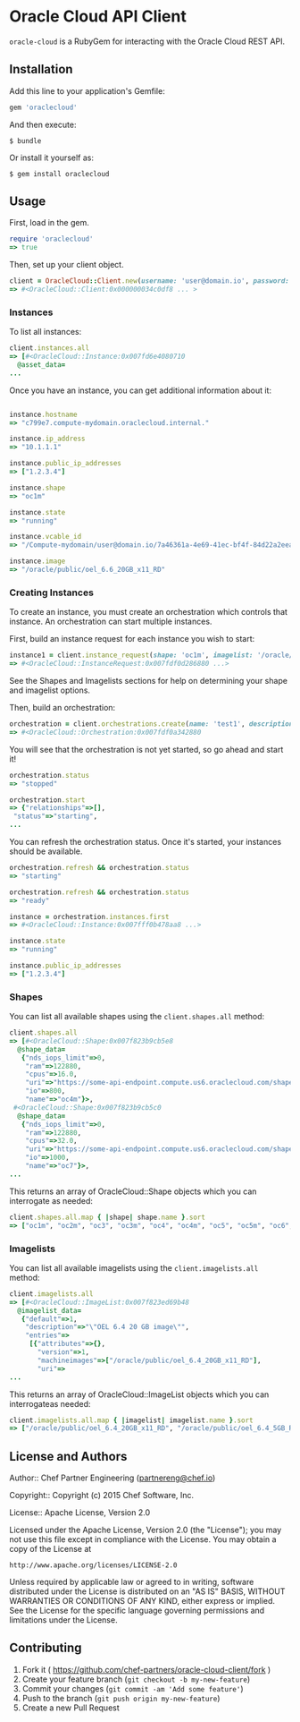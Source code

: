 # Oracle Cloud API Client

`oracle-cloud` is a RubyGem for interacting with the Oracle Cloud REST API.

## Installation

Add this line to your application's Gemfile:

```ruby
gem 'oraclecloud'
```

And then execute:

    $ bundle

Or install it yourself as:

    $ gem install oraclecloud

## Usage

First, load in the gem.

```ruby
require 'oraclecloud'
=> true
```

Then, set up your client object.

```ruby
client = OracleCloud::Client.new(username: 'user@domain.io', password: 'supersecret', identity_domain: 'mydomain', api_url: 'https://some-api-endpoint.compute.us6.oraclecloud.com')
=> #<OracleCloud::Client:0x000000034c0df8 ... >
```

### Instances

To list all instances:

```ruby
client.instances.all
=> [#<OracleCloud::Instance:0x007fd6e4080710
  @asset_data=
...
```

Once you have an instance, you can get additional information about it:

```ruby

instance.hostname
=> "c799e7.compute-mydomain.oraclecloud.internal."

instance.ip_address
=> "10.1.1.1"

instance.public_ip_addresses
=> ["1.2.3.4"]

instance.shape
=> "oc1m"

instance.state
=> "running"

instance.vcable_id
=> "/Compute-mydomain/user@domain.io/7a46361a-4e69-41ec-bf4f-84d22a2eeab0"

instance.image
=> "/oracle/public/oel_6.6_20GB_x11_RD"
```

### Creating Instances

To create an instance, you must create an orchestration which controls that instance.  An orchestration can start multiple instances.

First, build an instance request for each instance you wish to start:

```ruby
instance1 = client.instance_request(shape: 'oc1m', imagelist: '/oracle/public/oel_6.6_20GB_x11_RD', name: 'test1', sshkeys: ["/path/to/sshkey"], public_ip: :pool)
=> #<OracleCloud::InstanceRequest:0x007fdf0d286880 ...>
```

See the Shapes and Imagelists sections for help on determining your shape and imagelist options.

Then, build an orchestration:

```ruby
orchestration = client.orchestrations.create(name: 'test1', description: 'my first orchestration', instances: [ instance1 ])
=> #<OracleCloud::Orchestration:0x007fdf0a342880
```

You will see that the orchestration is not yet started, so go ahead and start it!

```ruby
orchestration.status
=> "stopped"

orchestration.start
=> {"relationships"=>[],
 "status"=>"starting",
...
```

You can refresh the orchestration status.  Once it's started, your instances should be available.

```ruby
orchestration.refresh && orchestration.status
=> "starting"

orchestration.refresh && orchestration.status
=> "ready"

instance = orchestration.instances.first
=> #<OracleCloud::Instance:0x007fff0b478aa8 ...>

instance.state
=> "running"

instance.public_ip_addresses
=> ["1.2.3.4"]
```

### Shapes

You can list all available shapes using the `client.shapes.all` method:

```ruby
client.shapes.all
=> [#<OracleCloud::Shape:0x007f823b9cb5e8
  @shape_data=
   {"nds_iops_limit"=>0,
    "ram"=>122880,
    "cpus"=>16.0,
    "uri"=>"https://some-api-endpoint.compute.us6.oraclecloud.com/shape/oc4m",
    "io"=>800,
    "name"=>"oc4m"}>,
 #<OracleCloud::Shape:0x007f823b9cb5c0
  @shape_data=
   {"nds_iops_limit"=>0,
    "ram"=>122880,
    "cpus"=>32.0,
    "uri"=>"https://some-api-endpoint.compute.us6.oraclecloud.com/shape/oc7",
    "io"=>1000,
    "name"=>"oc7"}>,
...
```

This returns an array of OracleCloud::Shape objects which you can interrogate as needed:

```ruby
client.shapes.all.map { |shape| shape.name }.sort
=> ["oc1m", "oc2m", "oc3", "oc3m", "oc4", "oc4m", "oc5", "oc5m", "oc6", "oc7"]
```

### Imagelists

You can list all available imagelists using the `client.imagelists.all` method:

```ruby
client.imagelists.all
=> [#<OracleCloud::ImageList:0x007f823ed69b48
  @imagelist_data=
   {"default"=>1,
    "description"=>"\"OEL 6.4 20 GB image\"",
    "entries"=>
     [{"attributes"=>{},
       "version"=>1,
       "machineimages"=>["/oracle/public/oel_6.4_20GB_x11_RD"],
       "uri"=>
...
```

This returns an array of OracleCloud::ImageList objects which you can interrogateas needed:

```ruby
client.imagelists.all.map { |imagelist| imagelist.name }.sort
=> ["/oracle/public/oel_6.4_20GB_x11_RD", "/oracle/public/oel_6.4_5GB_RD", "/oracle/public/oel_6.6_20GB_x11_RD"]
```

## License and Authors

Author:: Chef Partner Engineering (<partnereng@chef.io>)

Copyright:: Copyright (c) 2015 Chef Software, Inc.

License:: Apache License, Version 2.0

Licensed under the Apache License, Version 2.0 (the "License"); you may not use
this file except in compliance with the License. You may obtain a copy of the License at

```
http://www.apache.org/licenses/LICENSE-2.0
```

Unless required by applicable law or agreed to in writing, software distributed under the
License is distributed on an "AS IS" BASIS, WITHOUT WARRANTIES OR CONDITIONS OF ANY KIND,
either express or implied. See the License for the specific language governing permissions
and limitations under the License.

## Contributing

1. Fork it ( https://github.com/chef-partners/oracle-cloud-client/fork )
2. Create your feature branch (`git checkout -b my-new-feature`)
3. Commit your changes (`git commit -am 'Add some feature'`)
4. Push to the branch (`git push origin my-new-feature`)
5. Create a new Pull Request
